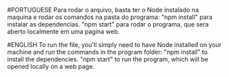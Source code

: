 #PORTUGUESE
Para rodar o arquivo, basta ter o Node instalado na maquina e rodar os comandos na pasta do programa:
"npm install" para instalar as dependencias.
"npm start" para rodar o programa, que sera aberto localmente em uma pagina web.

#ENGLISH
To run the file, you'll simply need to have Node installed on your machine and run the commands in the program folder:
"npm install" to install the dependencies.
"npm start" to run the program, which will be opened locally on a web page.
